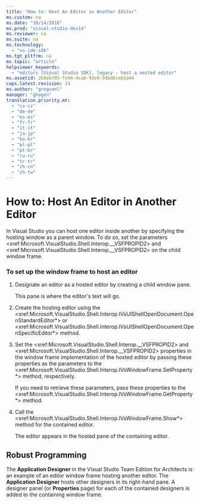 ```yaml
---
title: "How to: Host An Editor in Another Editor"
ms.custom: na
ms.date: "10/14/2016"
ms.prod: "visual-studio-dev14"
ms.reviewer: na
ms.suite: na
ms.technology: 
  - "vs-ide-sdk"
ms.tgt_pltfrm: na
ms.topic: "article"
helpviewer_keywords: 
  - "editors [Visual Studio SDK], legacy - host a nested editor"
ms.assetid: 2b0eb705-fe94-4ca8-93e0-9dbd8ce61a44
caps.latest.revision: 14
ms.author: "gregvanl"
manager: "ghogen"
translation.priority.mt: 
  - "cs-cz"
  - "de-de"
  - "es-es"
  - "fr-fr"
  - "it-it"
  - "ja-jp"
  - "ko-kr"
  - "pl-pl"
  - "pt-br"
  - "ru-ru"
  - "tr-tr"
  - "zh-cn"
  - "zh-tw"
---
```

# How to: Host An Editor in Another Editor
In Visual Studio you can host one editor inside another by specifying the hosting window as a parent window. To do so, set the parameters \<xref:Microsoft.VisualStudio.Shell.Interop.__VSFPROPID2> and \<xref:Microsoft.VisualStudio.Shell.Interop.__VSFPROPID2> on the child window frame.  
  
### To set up the window frame to host an editor  
  
1.  Designate an editor as a hosted editor by creating a child window pane.  
  
     This pane is where the editor's text will go.  
  
2.  Create the hosting editor using the \<xref:Microsoft.VisualStudio.Shell.Interop.IVsUIShellOpenDocument.OpenStandardEditor*> or \<xref:Microsoft.VisualStudio.Shell.Interop.IVsUIShellOpenDocument.OpenSpecificEditor*> method.  
  
3.  Set the \<xref:Microsoft.VisualStudio.Shell.Interop.__VSFPROPID2> and \<xref:Microsoft.VisualStudio.Shell.Interop.__VSFPROPID2> properties in the window frame implementation of the hosted editor by passing these properties as the parameters to the \<xref:Microsoft.VisualStudio.Shell.Interop.IVsWindowFrame.SetProperty*> method, respectively.  
  
     If you need to retrieve these parameters, pass these properties to the \<xref:Microsoft.VisualStudio.Shell.Interop.IVsWindowFrame.GetProperty*> method.  
  
4.  Call the \<xref:Microsoft.VisualStudio.Shell.Interop.IVsWindowFrame.Show*> method for the contained editor.  
  
     The editor appears in the hosted pane of the containing editor.  
  
## Robust Programming  
 The **Application Designer** in the Visual Studio Team Edition for Architects is an example of an editor window frame hosting another editor. The **Application Designer** hosts other designers in its right-hand pane. A designer panel (or **Properties** page) for each of the contained designers is added to the containing window frame.